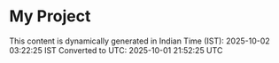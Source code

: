 # My Project

This content is dynamically generated in Indian Time (IST): 2025-10-02 03:22:25 IST
Converted to UTC: 2025-10-01 21:52:25 UTC

